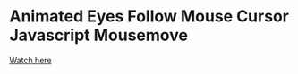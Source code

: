 # Animated Eyes Follow Mouse Cursor<br>Javascript Mousemove

<a href='https://viktoriya-druzhkova.github.io/Animated-Eyes-Follow-Mouse-Cursor_Javascript-Mousemove/'>Watch here</a>
